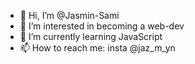 - 👋 Hi, I’m @Jasmin-Sami
- 👀 I’m interested in becoming a web-dev
- 🌱 I’m currently learning JavaScript
- 📫 How to reach me: insta @jaz_m_yn
